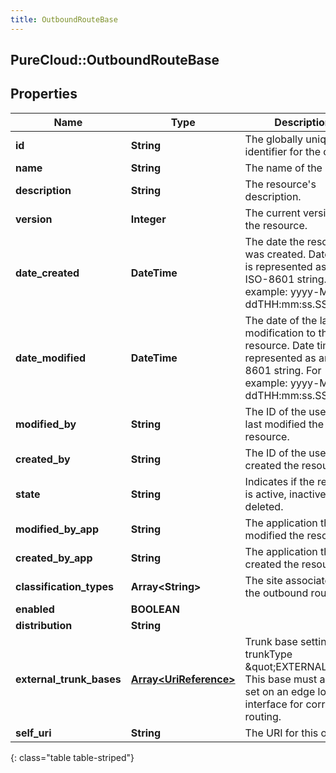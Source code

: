 ```yaml
---
title: OutboundRouteBase
---
```

## PureCloud::OutboundRouteBase

## Properties

|Name | Type | Description | Notes|
|------------ | ------------- | ------------- | -------------|
| **id** | **String** | The globally unique identifier for the object. | [optional] |
| **name** | **String** | The name of the entity. | |
| **description** | **String** | The resource&#39;s description. | [optional] |
| **version** | **Integer** | The current version of the resource. | [optional] |
| **date_created** | **DateTime** | The date the resource was created. Date time is represented as an ISO-8601 string. For example: yyyy-MM-ddTHH:mm:ss.SSSZ | [optional] |
| **date_modified** | **DateTime** | The date of the last modification to the resource. Date time is represented as an ISO-8601 string. For example: yyyy-MM-ddTHH:mm:ss.SSSZ | [optional] |
| **modified_by** | **String** | The ID of the user that last modified the resource. | [optional] |
| **created_by** | **String** | The ID of the user that created the resource. | [optional] |
| **state** | **String** | Indicates if the resource is active, inactive, or deleted. | [optional] |
| **modified_by_app** | **String** | The application that last modified the resource. | [optional] |
| **created_by_app** | **String** | The application that created the resource. | [optional] |
| **classification_types** | **Array&lt;String&gt;** | The site associated to the outbound route. | |
| **enabled** | **BOOLEAN** |  | [optional] |
| **distribution** | **String** |  | [optional] |
| **external_trunk_bases** | [**Array&lt;UriReference&gt;**](UriReference.html) | Trunk base settings of trunkType \&quot;EXTERNAL\&quot;.  This base must also be set on an edge logical interface for correct routing. | [optional] |
| **self_uri** | **String** | The URI for this object | [optional] |
{: class="table table-striped"}


